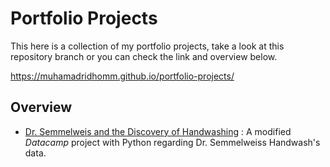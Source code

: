# Portfolio Projects
This here is a collection of my portfolio projects, take a look at this repository branch or you can check the link and overview below.

https://muhamadridhomm.github.io/portfolio-projects/

## Overview

* [Dr. Semmelweis and the Discovery of Handwashing](#handwash-project) :
A  modified *Datacamp* project with Python regarding Dr. Semmelweiss Handwash's data.
